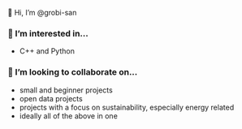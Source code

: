 👋 Hi, I’m @grobi-san

### 🌱 I’m interested in...
- C++ and Python

### 👀 I’m looking to collaborate on...
- small and beginner projects
- open data projects
- projects with a focus on sustainability, especially energy related
- ideally all of the above in one

<!---
### 📫 To reach me...
...leave me a message here on GitHub!

grobi-san/grobi-san is a ✨ special ✨ repository because its `README.md` (this file) appears on your GitHub profile.
You can click the Preview link to take a look at your changes.
--->
